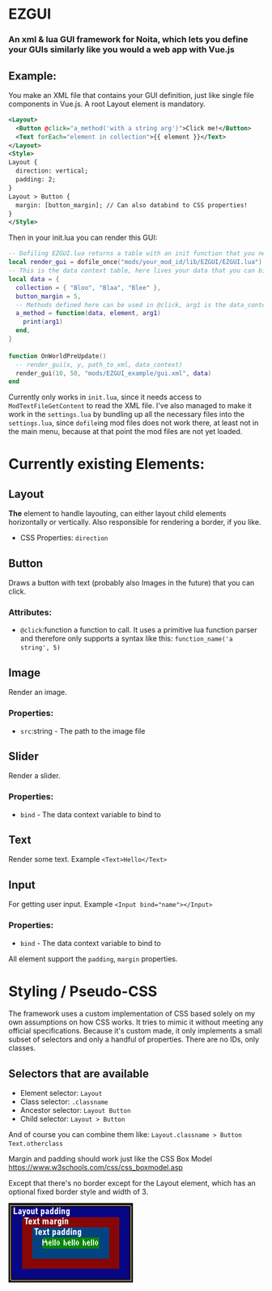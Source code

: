 # EZGUI
### An xml & lua GUI framework for Noita, which lets you define your GUIs similarly like you would a web app with Vue.js
## Example:
You make an XML file that contains your GUI definition, just like single file components in Vue.js.
A root Layout element is mandatory.
```xml
<Layout>
  <Button @click="a_method('with a string arg')">Click me!</Button>
  <Text forEach="element in collection">{{ element }}</Text>
</Layout>
<Style>
Layout {
  direction: vertical;
  padding: 2;
}
Layout > Button {
  margin: [button_margin]; // Can also databind to CSS properties!
}
</Style>
```
Then in your init.lua you can render this GUI:
```lua
-- Dofiling EZGUI.lua returns a table with an init function that you need to call and pass in the path to the library, which in turn will return a render function you can call to render a GUI
local render_gui = dofile_once("mods/your_mod_id/lib/EZGUI/EZGUI.lua").init("mods/your_mod_id/lib/EZGUI")
-- This is the data context table, here lives your data that you can bind to
local data = {
  collection = { "Bloo", "Blaa", "Blee" },
  button_margin = 5,
  -- Methods defined here can be used in @click, arg1 is the data_context itself, arg2 the element that was clicked, arg3 the first custom arg
  a_method = function(data, element, arg1)
    print(arg1)
  end,
}

function OnWorldPreUpdate()
  -- render_gui(x, y, path_to_xml, data_context)
  render_gui(10, 50, "mods/EZGUI_example/gui.xml", data)
end
```
Currently only works in `init.lua`, since it needs access to `ModTextFileGetContent` to read the XML file.
I've also managed to make it work in the `settings.lua` by bundling up all the necessary files into the `settings.lua`, since `dofile`ing mod files does not work there, at least not in the main menu, because at that point the mod files are not yet loaded.

# Currently existing Elements:
## Layout
**The** element to handle layouting, can either layout child elements horizontally or vertically.
Also responsible for rendering a border, if you like.
- CSS Properties: `direction`

## Button
Draws a button with text (probably also Images in the future) that you can click.
### Attributes:
- `@click`:function a function to call. It uses a primitive lua function parser and therefore only supports a syntax like this: `function_name('a string', 5)`

## Image
Render an image.
### Properties:
- `src`:string - The path to the image file

## Slider
Render a slider.
### Properties:
- `bind` - The data context variable to bind to

## Text
Render some text. Example `<Text>Hello</Text>`

## Input
For getting user input. Example `<Input bind="name"></Input>`

### Properties:
- `bind` - The data context variable to bind to

All element support the `padding`, `margin` properties.

# Styling / Pseudo-CSS
The framework uses a custom implementation of CSS based solely on my own assumptions on how CSS works. It tries to mimic it without meeting any official specifications. Because it's custom made, it only implements a small subset of selectors and only a handful of properties. There are no IDs, only classes.
## Selectors that are available
- Element selector: `Layout`
- Class selector: `.classname`
- Ancestor selector: `Layout Button`
- Child selector: `Layout > Button`

And of course you can combine them like: `Layout.classname > Button Text.otherclass`

Margin and padding should work just like the CSS Box Model https://www.w3schools.com/css/css_boxmodel.asp

Except that there's no border except for the Layout element, which has an optional fixed border style and width of 3.

![alt text](www/assets/box_model.png "Title")
